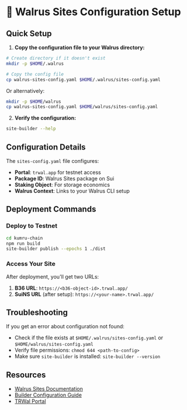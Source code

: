 # 🌊 Walrus Sites Configuration Setup

## Quick Setup

1. **Copy the configuration file to your Walrus directory:**

```bash
# Create directory if it doesn't exist
mkdir -p $HOME/.walrus

# Copy the config file
cp walrus-sites-config.yaml $HOME/.walrus/sites-config.yaml
```

Or alternatively:

```bash
mkdir -p $HOME/walrus
cp walrus-sites-config.yaml $HOME/walrus/sites-config.yaml
```

2. **Verify the configuration:**

```bash
site-builder --help
```

## Configuration Details

The `sites-config.yaml` file configures:

- **Portal**: `trwal.app` for testnet access
- **Package ID**: Walrus Sites package on Sui
- **Staking Object**: For storage economics
- **Walrus Context**: Links to your Walrus CLI setup

## Deployment Commands

### Deploy to Testnet

```bash
cd kumru-chain
npm run build
site-builder publish --epochs 1 ./dist
```

### Access Your Site

After deployment, you'll get two URLs:

1. **B36 URL**: `https://<b36-object-id>.trwal.app/`
2. **SuiNS URL** (after setup): `https://<your-name>.trwal.app/`

## Troubleshooting

If you get an error about configuration not found:
- Check if the file exists at `$HOME/.walrus/sites-config.yaml` or `$HOME/walrus/sites-config.yaml`
- Verify file permissions: `chmod 644 <path-to-config>`
- Make sure `site-builder` is installed: `site-builder --version`

## Resources

- [Walrus Sites Documentation](https://docs.wal.app/walrus-sites/tutorial-install.html)
- [Builder Configuration Guide](https://docs.wal.app/walrus-sites/builder-config.html)
- [TRWal Portal](https://trwal.app)
